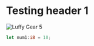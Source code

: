 # Testing header 1
![Luffy Gear 5](https://www.dexerto.com/cdn-image/wp-content/uploads/2023/08/14/one-piece-gear-5-luffy.jpeg?width=1200&quality=60&format=auto)

``` rust
let num1:i8 = 10;
```
